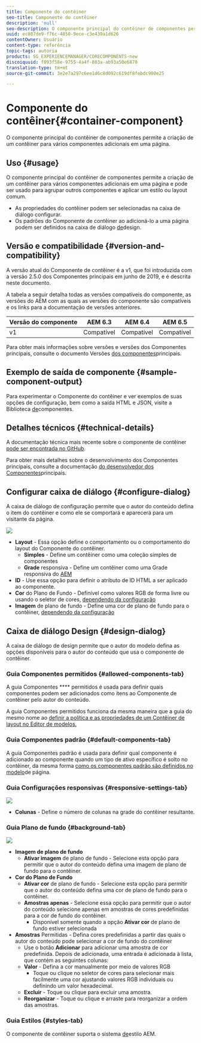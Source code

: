 ```yaml
---
title: Componente do contêiner
seo-title: Componente do contêiner
description: 'null'
seo-description: O componente principal do contêiner de componentes permite a criação de um contêiner para vários componentes adicionais em uma página.
uuid: ec807de9-f76c-4850-9ece-c3e439a1d626
contentOwner: Usuário
content-type: referência
topic-tags: autoria
products: SG_EXPERIENCEMANAGER/CORECOMPONENTS-new
discoiquuid: f093f58e-9755-4a4f-803a-ab93a50e6870
translation-type: tm+mt
source-git-commit: 3e2e7a297c6ee1d6c8d092c619df8febdc900e25

---
```



# Componente do contêiner{#container-component}

O componente principal do contêiner de componentes permite a criação de um contêiner para vários componentes adicionais em uma página.

## Uso {#usage}

O componente principal do contêiner de componentes permite a criação de um contêiner para vários componentes adicionais em uma página e pode ser usado para agrupar outros componentes e aplicar um estilo ou layout comum.

* As propriedades do contêiner podem ser selecionadas na caixa de diálogo [](#configure-dialog)configurar.
* Os padrões do Componente de contêiner ao adicioná-lo a uma página podem ser definidos na caixa de diálogo [de](#design-dialog)design.

## Versão e compatibilidade {#version-and-compatibility}

A versão atual do Componente de contêiner é a v1, que foi introduzida com a versão 2.5.0 dos Componentes principais em junho de 2019, e é descrita neste documento.

A tabela a seguir detalha todas as versões compatíveis do componente, as versões do AEM com as quais as versões do componente são compatíveis e os links para a documentação de versões anteriores.

| Versão do componente | AEM 6.3 | AEM 6.4 | AEM 6.5 |
|--- |--- |--- |---|
| v1 | Compatível | Compatível | Compatível |

Para obter mais informações sobre versões e versões dos Componentes principais, consulte o documento Versões [dos componentes](versions.md)principais.

## Exemplo de saída de componente {#sample-component-output}

Para experimentar o Componente do contêiner e ver exemplos de suas opções de configuração, bem como a saída HTML e JSON, visite a Biblioteca [de](http://opensource.adobe.com/aem-core-wcm-components/library/container.html)componentes.

## Detalhes técnicos {#technical-details}

A documentação técnica mais recente sobre o componente de contêiner [pode ser encontrada no GitHub](https://github.com/adobe/aem-core-wcm-components/tree/master/content/src/content/jcr_root/apps/core/wcm/components/container/v1/container).

Para obter mais detalhes sobre o desenvolvimento dos Componentes principais, consulte a documentação [do desenvolvedor dos Componentes](developing.md)principais.

## Configurar caixa de diálogo {#configure-dialog}

A caixa de diálogo de configuração permite que o autor do conteúdo defina o item do contêiner e como ele se comportará e aparecerá para um visitante da página.

![](assets/screen-shot-2019-06-21-13.59.26.png)

* **Layout** - Essa opção define o comportamento ou o comportamento do layout do Componente do contêiner.
   * **Simples** - Define um contêiner como uma coleção simples de componentes
   * **Grade** responsiva - Define um contêiner como uma Grade responsiva do [AEM](https://helpx.adobe.com/experience-manager/6-5/sites/authoring/using/responsive-layout.html)
* **ID** - Use essa opção para definir o atributo de ID HTML a ser aplicado ao componente.
* **Cor** do Plano de Fundo - Definível como valores RGB de forma livre ou usando o seletor de cores, [dependendo da configuração](#background-tab)
* **Imagem** de plano de fundo - Define uma cor de plano de fundo para o contêiner, [dependendo da configuração](#background-tab)

## Caixa de diálogo Design {#design-dialog}

A caixa de diálogo de design permite que o autor do modelo defina as opções disponíveis para o autor do conteúdo que usa o componente de contêiner.

### Guia Componentes permitidos {#allowed-components-tab}

A guia Componentes **** permitidos é usada para definir quais componentes podem ser adicionados como itens ao Componente de contêiner pelo autor do conteúdo.

A guia Componentes permitidos funciona da mesma maneira que a guia do mesmo nome ao [definir a política e as propriedades de um Contêiner de layout no Editor de modelos.](https://helpx.adobe.com/experience-manager/6-5/sites/authoring/using/templates.html)

### Guia Componentes padrão {#default-components-tab}

A guia Componentes padrão é usada para definir qual componente é adicionado ao componente quando um tipo de ativo específico é solto no contêiner, da mesma forma [como os componentes padrão são definidos no modelo](https://helpx.adobe.com/experience-manager/6-5/sites/authoring/using/templates.html#EditingTemplatesTemplateAuthors)de página.

### Guia Configurações responsivas {#responsive-settings-tab}

![](assets/screen-shot-2019-06-21-09.33.03.png)

* **Colunas** - Define o número de colunas na grade do contêiner resultante.

### Guia Plano de fundo {#background-tab}

![](assets/screen-shot-2019-06-21-09.42.42.png)

* **Imagem de plano de fundo**
   * **Ativar imagem** de plano de fundo - Selecione esta opção para permitir que o autor do conteúdo defina uma imagem de plano de fundo para o contêiner.
* **Cor do Plano de Fundo**
   * **Ativar cor** de plano de fundo - Selecione esta opção para permitir que o autor do conteúdo defina uma cor de plano de fundo para o contêiner.
   * **Amostras apenas** - Selecione essa opção para permitir que o autor do conteúdo selecione apenas em amostras de cores predefinidas para a cor de fundo do contêiner.
      * Disponível somente quando a opção **Ativar cor** de plano de fundo estiver selecionada
* **Amostras** Permitidas - Defina cores predefinidas a partir das quais o autor do conteúdo pode selecionar a cor de fundo do contêiner
   * Use o botão **Adicionar** para adicionar uma amostra de cor predefinida. Depois de adicionada, uma entrada é adicionada à lista, que contém as seguintes colunas:
   * **Valor** - Defina a cor manualmente por meio de valores RGB
      * Toque ou clique no seletor de cores para selecionar mais facilmente uma cor ajustando valores RGB individuais ou definindo um valor hexadecimal.
   * **Excluir** - Toque ou clique para excluir uma amostra.
   * **Reorganizar** - Toque ou clique e arraste para reorganizar a ordem das amostras.

### Guia Estilos {#styles-tab}

O componente de contêiner suporta o sistema [de](authoring.md#component-styling)estilo AEM.
